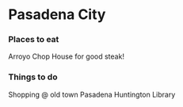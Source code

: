 # Pasadena City

### Places to eat
Arroyo Chop House for good steak! 

### Things to do
Shopping @ old town Pasadena
Huntington Library 
